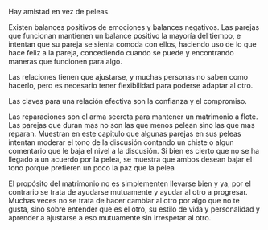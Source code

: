 Hay amistad en vez de peleas.

Existen balances positivos de emociones y balances negativos. Las parejas que funcionan mantienen un balance positivo la mayoría del tiempo, e intentan que su pareja se sienta comoda con ellos, haciendo uso de lo que hace feliz a la pareja, concediendo cuando se puede y encontrando maneras que funcionen para algo.

Las relaciones tienen que ajustarse, y muchas personas no saben como hacerlo, pero es necesario tener flexibilidad para poderse adaptar al otro.

Las claves para una relación efectiva son la confianza y el compromiso.

Las reparaciones son el arma secreta para mantener un matrimonio a flote. Las parejas que duran mas no son las que menos pelean sino las que mas reparan. Muestran en este capitulo que algunas parejas en sus peleas intentan moderar el tono de la discusión contando un chiste o algun comentario que le baja el nivel a la discusión. Si bien es cierto que no se ha llegado a un acuerdo por la pelea, se muestra que ambos desean bajar el tono porque prefieren un poco la paz que la pelea

El propósito del matrimonio no es simplementen llevarse bien y ya, por el contrario se trata de ayudarse mutuamente y ayudar al otro a progresar. Muchas veces no se trata de hacer cambiar al otro por algo que no te gusta, sino sobre entender que es el otro, su estilo de vida y personalidad y aprender a ajustarse a eso mutuamente sin irrespetar al otro.
